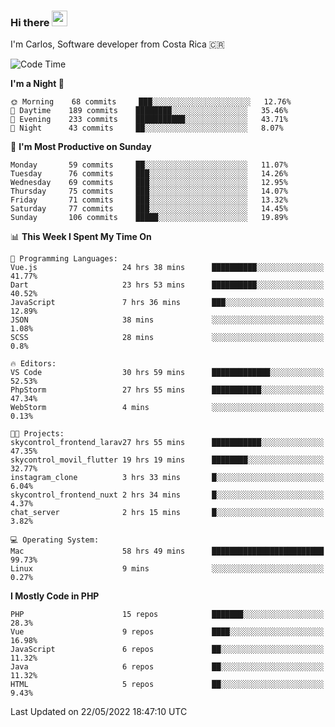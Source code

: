 ### Hi there <img src="https://media.giphy.com/media/hvRJCLFzcasrR4ia7z/giphy.gif" width="25px">

I'm Carlos, Software developer from Costa Rica 🇨🇷

<!--START_SECTION:waka-->
![Code Time](http://img.shields.io/badge/Code%20Time-0%20secs-blue)

**I'm a Night 🦉** 

```text
🌞 Morning    68 commits     ███░░░░░░░░░░░░░░░░░░░░░░   12.76% 
🌆 Daytime    189 commits    ████████░░░░░░░░░░░░░░░░░   35.46% 
🌃 Evening    233 commits    ███████████░░░░░░░░░░░░░░   43.71% 
🌙 Night      43 commits     ██░░░░░░░░░░░░░░░░░░░░░░░   8.07%

```
📅 **I'm Most Productive on Sunday** 

```text
Monday       59 commits     ██░░░░░░░░░░░░░░░░░░░░░░░   11.07% 
Tuesday      76 commits     ███░░░░░░░░░░░░░░░░░░░░░░   14.26% 
Wednesday    69 commits     ███░░░░░░░░░░░░░░░░░░░░░░   12.95% 
Thursday     75 commits     ███░░░░░░░░░░░░░░░░░░░░░░   14.07% 
Friday       71 commits     ███░░░░░░░░░░░░░░░░░░░░░░   13.32% 
Saturday     77 commits     ███░░░░░░░░░░░░░░░░░░░░░░   14.45% 
Sunday       106 commits    █████░░░░░░░░░░░░░░░░░░░░   19.89%

```


📊 **This Week I Spent My Time On** 

```text
💬 Programming Languages: 
Vue.js                   24 hrs 38 mins      ██████████░░░░░░░░░░░░░░░   41.77% 
Dart                     23 hrs 53 mins      ██████████░░░░░░░░░░░░░░░   40.52% 
JavaScript               7 hrs 36 mins       ███░░░░░░░░░░░░░░░░░░░░░░   12.89% 
JSON                     38 mins             ░░░░░░░░░░░░░░░░░░░░░░░░░   1.08% 
SCSS                     28 mins             ░░░░░░░░░░░░░░░░░░░░░░░░░   0.8%

🔥 Editors: 
VS Code                  30 hrs 59 mins      █████████████░░░░░░░░░░░░   52.53% 
PhpStorm                 27 hrs 55 mins      ███████████░░░░░░░░░░░░░░   47.34% 
WebStorm                 4 mins              ░░░░░░░░░░░░░░░░░░░░░░░░░   0.13%

🐱‍💻 Projects: 
skycontrol_frontend_larav27 hrs 55 mins      ███████████░░░░░░░░░░░░░░   47.35% 
skycontrol_movil_flutter 19 hrs 19 mins      ████████░░░░░░░░░░░░░░░░░   32.77% 
instagram_clone          3 hrs 33 mins       █░░░░░░░░░░░░░░░░░░░░░░░░   6.04% 
skycontrol_frontend_nuxt 2 hrs 34 mins       █░░░░░░░░░░░░░░░░░░░░░░░░   4.37% 
chat_server              2 hrs 15 mins       █░░░░░░░░░░░░░░░░░░░░░░░░   3.82%

💻 Operating System: 
Mac                      58 hrs 49 mins      █████████████████████████   99.73% 
Linux                    9 mins              ░░░░░░░░░░░░░░░░░░░░░░░░░   0.27%

```

**I Mostly Code in PHP** 

```text
PHP                      15 repos            ███████░░░░░░░░░░░░░░░░░░   28.3% 
Vue                      9 repos             ████░░░░░░░░░░░░░░░░░░░░░   16.98% 
JavaScript               6 repos             ██░░░░░░░░░░░░░░░░░░░░░░░   11.32% 
Java                     6 repos             ██░░░░░░░░░░░░░░░░░░░░░░░   11.32% 
HTML                     5 repos             ██░░░░░░░░░░░░░░░░░░░░░░░   9.43%

```



 Last Updated on 22/05/2022 18:47:10 UTC
<!--END_SECTION:waka-->
